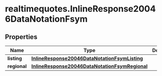 # realtimequotes.InlineResponse20046DataNotationFsym

## Properties

Name | Type | Description | Notes
------------ | ------------- | ------------- | -------------
**listing** | [**InlineResponse20046DataNotationFsymListing**](InlineResponse20046DataNotationFsymListing.md) |  | [optional] 
**regional** | [**InlineResponse20046DataNotationFsymRegional**](InlineResponse20046DataNotationFsymRegional.md) |  | [optional] 


